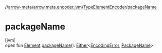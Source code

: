 //[arrow-meta](../../../index.md)/[arrow.meta.encoder.jvm](../index.md)/[TypeElementEncoder](index.md)/[packageName](package-name.md)

# packageName

[jvm]\
open fun [Element](https://docs.oracle.com/javase/8/docs/api/javax/lang/model/element/Element.html).[packageName](package-name.md)(): [Either](../../arrow.meta/-either/index.md)&lt;[EncodingError](../-encoding-error/index.md), [PackageName](../../arrow.meta.ast/-package-name/index.md)&gt;
